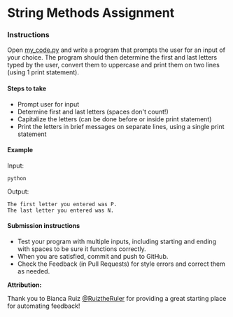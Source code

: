 # String Methods Assignment
### Instructions
Open [my_code.py](src/my_code.py) and write a program that prompts the user for an input of your choice. The program should then determine the first and last letters typed by the user, convert them to uppercase and print them on two lines (using 1 print statement).

#### Steps to take
* Prompt user for input
* Determine first and last letters (spaces don't count!)
* Capitalize the letters (can be done before or inside print statement)
* Print the letters in brief messages on separate lines, using a single print statement

#### Example

Input: 
```
python
```

Output: 
```
The first letter you entered was P.
The last letter you entered was N.
```

#### Submission instructions
* Test your program with multiple inputs, including starting and ending with spaces to be sure it functions correctly.
* When you are satisfied, commit and push to GitHub.
* Check the Feedback (in Pull Requests) for style errors and correct them as needed.



**Attribution:**

Thank you to Bianca Ruiz [@RuiztheRuler](https://github.com/RuizTheRuler) for providing a great starting place for automating feedback!

